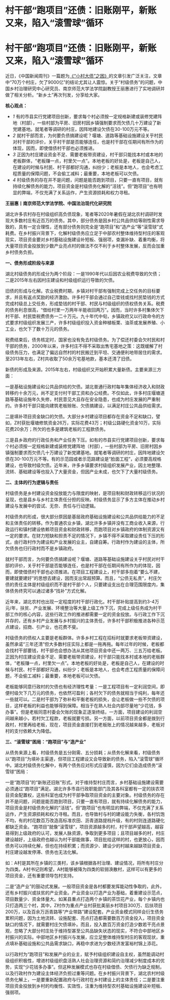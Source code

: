 # 村干部“跑项目”还债：旧账刚平，新账又来，陷入“滚雪球”循环

# 村干部“跑项目”还债：旧账刚平，新账又来，陷入“滚雪球”循环

近日，《中国新闻周刊》一篇题为[《“小村大债”之困》](https://new.qq.com/rain/a/20230904A01OB600)的文章引发广泛关注，文章中“70万个村庄，欠了9000亿”的结论尤其让人震惊。关于“村级债务”的问题，中国乡村治理研究中心研究员、南京师范大学法学院副教授王丽惠进行了实地调研并做了相关分析。“新乡土”再次刊发，分享给大家。

**核心观点：**

  * _1_ 有的市县实行党建项目创新，要求每个村必须按一定规格新建或装修党建阵地（村部），一些村部为平房、旧房村因乡镇强制要求而欠债几十万建设了新党建基地。就笔者等调研的村庄，因阵地建设欠债在30-100万元不等。
  * _2_ 就村干部而言，为何要负债搞建设呢？堰塘、道路等基础设施建设关乎村民对村干部的评价，关乎村干部是否能够连任，也是村干部在任期间有所作为的体现，因而，即使借债村干部也必须推进。
  * _3_ 正因为村庄建设资金不足、需要老板带资建设，村干部只能找本村或本地的老板群体，“老板赚一点，村里欠一点”。本地老板的好处是，老板是自己人，在建设的时候与村民、村干部都好沟通，纠纷少；老板是本地人，也会考虑工程质量的保障问题，不会偷工减料；最重要，本地老板可以欠债。
  * _4_ 村级债务的存在并不是问题，问题是能否跑到项目，只要一直有项目，就有持续化解债务的能力，项目资金是村级债务化解的“活钱”。但“跑项目”也有明显的弊端，不仅充满了关系运作，产生资源损耗和权力寻租。

**王丽惠丨南京师范大学法学院、中国法治现代化研究院**

湖北许多农村存在村级组织高负债现象，笔者等2020年暑假在湖北农村调研时发现大多数村庄有近百万的债务。其中，部分债务是因乡村公共品供给等刚性需求导致的，具有一定合理性，还有部分债务则完全是“跑项目”和“造产业”等“滚雪球”式耗费。在乡村振兴背景下，化解村级债务应立足于中部农村整体维持型村庄的客观现实，项目资金要对乡村基础设施建设补短板、强弱项，查漏补缺、着重均衡，将大量项目资金投放到少数产业亮点村的做法不仅不利于乡村整体发展，反而会加重乡村债务负担。

**一、债务形成阶段与来源**

湖北村级债务的形成分为两个阶段：一是1990年代以后因农业税费导致的欠债；二是2015年左右因村庄建设和村级组织运行导致的欠债。

旧债的形成与化解。农业税费时期，乡镇对村干部有强制完成上交任务的目标要求，并且有返点奖励的经济激励。许多村干部会通过自己垫钱或找村民垫钱的方式完成村级总上交任务，形成垫钱的村干部、村民与村级组织的债权债务关系。税费的债务利息很高，“借给村里一万两年半能收回两万”。因而，当时许多村集体欠下村干部、村民垫税费债务一二十万元。九十年代中旬，乡镇政府又以行政命令的方式要求村级组织发展三产，许多村级组织投入资金种植板栗、油茶或发展养殖、小工业，也欠下了数十万元的债务。

税费结束后，债务核定时，国家也没有免去村级债务。为了偿还村委会欠村民和村干部的债务，2000年以来，许多村庄不得不采取出售宅基地之策：这既缓解了村级债务压力，也满足了偏远自然村的村民搬迁到平坦、交通便利地带居住的需求。至2013年左右，Z村共收取了50余万宅基地款，基本还清了旧债。

新债的形成及来源。2015年左右，村级组织又开始积累大量新债。主要来源三方面：

一是基础设施建设和公共品供给的欠债。湖北普通行政村每年集体经济收入和财政转移约十余万元，尚不足支付村干部工资和办公经费。不仅如此，许多村庄堰塘道路等基础设施年久失修，村民意见大且存在安全隐患，也成为村庄发展的严重制约。许多村干部只能向建筑老板赊账、欠债搞建设，以满足村庄公共品供给需求。

二是填补项目资金缺口的欠债。大部分乡村建设项目都存在资金不足和缺口，譬如，Z村获批堰塘修筑资金26万，实际花费43万；村级公路硬化资金10万，实际花费20余万；所欠的也多是建筑老板的工程款债务。

三是县乡政府的行政任务和产业任务下压。如有的市县实行党建项目创新，要求每个村必须按一定规格新建或装修党建阵地（村部），一些村部为平房、旧房村因乡镇强制要求而欠债几十万建设了新党建基地。就笔者等调研的村庄，因阵地建设欠债在30-100万元不等。有的示范园或者示范路建设是“脸面工程”，必须要高规格建设，也导致村级欠债。近年来，许多乡镇要求村级组织发展产业，因土地整理、流转、基础建设等也投入了大量资金，但因产业未成，也欠下了大量村级债务。

**二、主体的行为逻辑与责任**

村级债务是乡村建设资金投放能力与限度的映射，是项目制和财政转移运行状况的呈现，也是县乡与乡村主体责任分担的反映。村级债务显示了多方主体在推动乡村建设与发展中的尝试、无奈、责任与行动逻辑。

村级债务的形成，很大部分原因是基层政府基础设施建设和公共品供给能力的不足和主体责任的转移。作为普通农业乡镇，湖北许多乡镇并没有工商业收入来源，行政运行和镇村建设依赖项目资金和财政转移，而跑项目对乡镇政府的体制资源又有一定的要求。在财力短缺和担责不足的情况下，乡镇不得不采取建设责任下压的形式，由行政村作为建设和产业发展的业主，自建自筹。行政村作为建设的主体，所欠债务也归行政村而不是乡镇政府。

就村干部而言，为何要负债搞建设呢？堰塘、道路等基础设施建设关乎村民对村干部的评价，关乎村干部是否能够连任，也是村干部在任期间有所作为的体现，因而，即使借债村干部也必须推进。在项目工程建设上，村干部多抱着“要么不建，要建就要建好”的思想去建设，因而支出常超预算。而且，“公债无私责”，村庄欠债的责任主体是村级组织而不是村干部个人，只要建设支出在合理范围限度内，集体债务终究可以通过诸多“找补”方式化解。

近年来，湖北农村也出现一定程度的村干部行政化。村干部补贴提高到约3-4万元/年，扶贫、产业发展、环境整治等大量上级工作下沉，完成上级任务成为村干部工作的核心内容，这些行政工作的推进都需要一定的资金投放。与行政工作下沉并存的，还有乡村产业发展与乡村振兴的主体责任，许多村干部积极推进各种示范点建设，招商、引产业，也花费不斐。

村级债务的债权人主要是老板群体。许多乡村工程在招标时就要求老板带资建设，虽然承诺“三年还清”但大多数村庄实际上都是一拖再拖。每年过年的时候，老板都会找村干部要钱，村干部也会想办法从其他项目资金中还一两万、三五万给老板。正因为村庄建设资金不足、需要老板带资建设，村干部只能找本村或本地的老板群体，“老板赚一点，村里欠一点”。本地老板的好处是，老板是自己人，在建设的时候与村民、村干部都好沟通，纠纷少；老板是本地人，也会考虑工程质量的保障问题，不会偷工减料；最重要，本地老板可以欠债。

老板能够同意行政村的欠债也有经济理性考量：一是工程项目有一定利润空间，即便村级欠下几万元的债务，也依然可盈利；各村欠下的债务就相当于纯利，每年还一些就可以。二是村干部为了弥补和平衡老板的损失，会让老板做一些不欠债的项目，这样老板的利益也能够得到保障。相当于在熟人社会内部尽量地“少花钱，多办事”。但是老板同意村委会欠账的现象正逐渐终结，一方面，项目建设的利润空间越来越小，若村欠工程款，老板就要亏损。另一方面，以前项目资金都是拨到行政村，村里再给老板，现在，项目资金直接打到老板账上的情况越来越多，老板对村的支付依赖大为降低。

**三、“滚雪球”困局：“跑项目”与“造产业”**

从债务来源上看，村级债务是五分刚需、五分损耗；从债务化解来看，村级债务以“跑项目”为填补主渠道，但项目工程建设又会导致新的债务，陷入“滚雪球”循环中。湖北村级债务化解中，有两个债务应对形式应谨慎，因为它们会造成债务“滚雪球”困局：

一是“跑项目”的“新账还旧账”形式。对于维持型村庄而言，乡村基础设施建设需要必须通过“跑项目”满足。湖北许多市县行政职能部门及其各科室都有一定的扶农项目资金配置权，这些科室也成为村干部争取项目资金的主要对象。村级债务的存在并不是问题，问题是能否跑到项目，只要一直有项目，就有持续化解债务的能力，项目资金是村级债务化解的“活钱”。但“跑项目”也有明显的弊端，不仅充满了关系运作，产生资源损耗和权力寻租。而且，也导致村与村的建设能力失衡，各村饥饱不均，有的村花数百万改造高标准农田、沥青道路提档升级，有的村则连道路硬化都缺乏资金。“跑项目”就像“滚雪球”，项目资源越多的村，村干部声望越高，越容易得到上级政府的认可，发展人脉资源，争取到更多项目；且项目越多的村，村庄建设越好，上级政府也越认为村干部能做事，项目批给这样的村，也更放心，因而债务可以持续化解，但也在持续积累；而资源少、建设少的村越来越缺项目资金，村庄建设越发停滞、债务也无法化解。

如：A村是其所在乡镇的三类村，该乡镇根据各村治理、建设情况，将所有村庄分为四类。A村书记则希望，A村能够被降为四类的软弱涣散村，这样可以有更多的项目资金，还有重要领导包村支持。

二是“造产业”的鼓动式发展。一般项目资金是各村都要发挥能动性争取的，此外，还有乡村振兴或扶贫的产业资金。产业资金以打造产业为基础，着重建设示范点，项目数量少、资金体量大。如某县重点打造两个乡镇的茶饮花产业，每个乡镇内也只打造两三个村，其中，Z村作为重点产业村获批美丽乡村项目300万、后扶项目200万，以及百余万沥青路等“产业带路”建设配套。产业资金模式同样会衍生债务累积问题，因为土地流转、设施配套、亮点打造都需要数百万资金投入，项目资金缺口的情况下，就需要村庄欠债填补。而且，投入数百万资金打造少数若干亮点景观，忽略了大部分村庄处于维持型甚至公共品缺失状态的现实，不符合中部地区乡村振兴的实际。中部地区乡村振兴与发展，应立足整体维持型村庄的客观现状，重点填补基础设施和公共品需求缺口，再稳中求进为少数经济发富裕村锦上添花。

以行政村为“跑项目”和发展产业的业主，赋予村级组织建设自主权，虽然能调动村级组织积极性，增进村级组织盘活熟人社会治理资源和简约治理减少制度成本的优势，实现“少花钱多办事”。但这种发展模式也存在村级借债、欠债行为缺乏规制，以及行政村作为建设主体经济负担过重等问题。在乡村振兴背景下，湖北农村村级债务化解上，一是要重新配置政府与行政村在乡村建设上的主体责任；二是要注重项目资金投放到乡村的均衡性、实效性，注重为维持型农村基础设施建设补短板、强弱项。

